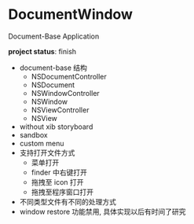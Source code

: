 # DocumentWindow

Document-Base Application

**project status**: finish

- document-base 结构
    - NSDocumentController
    - NSDocument
    - NSWindowController
    - NSWindow
    - NSViewController
    - NSView
- without xib storyboard
- sandbox
- custom menu
- 支持打开文件方式
    - 菜单打开
    - finder 中右键打开
    - 拖拽至 icon 打开
    - 拖拽至程序窗口打开
- 不同类型文件有不同的处理方式
- window restore 功能禁用, 具体实现以后有时间了研究
